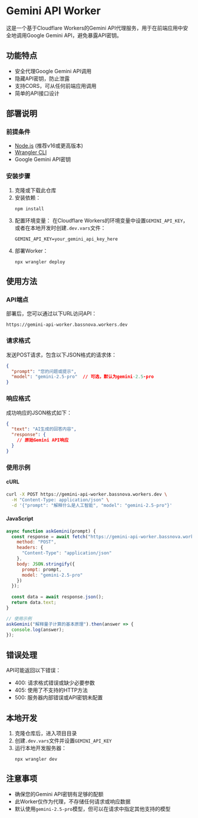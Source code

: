 # Gemini API Worker

这是一个基于Cloudflare Workers的Gemini API代理服务，用于在前端应用中安全地调用Google Gemini API，避免暴露API密钥。

## 功能特点

- 安全代理Google Gemini API调用
- 隐藏API密钥，防止泄露
- 支持CORS，可从任何前端应用调用
- 简单的API接口设计

## 部署说明

### 前提条件

- [Node.js](https://nodejs.org/) (推荐v16或更高版本)
- [Wrangler CLI](https://developers.cloudflare.com/workers/wrangler/install-and-update/)
- Google Gemini API密钥

### 安装步骤

1. 克隆或下载此仓库
2. 安装依赖：
   ```
   npm install
   ```
3. 配置环境变量：
   在Cloudflare Workers的环境变量中设置`GEMINI_API_KEY`，或者在本地开发时创建`.dev.vars`文件：
   ```
   GEMINI_API_KEY=your_gemini_api_key_here
   ```
4. 部署Worker：
   ```
   npx wrangler deploy
   ```

## 使用方法

### API端点

部署后，您可以通过以下URL访问API：
```
https://gemini-api-worker.bassnova.workers.dev
```

### 请求格式

发送POST请求，包含以下JSON格式的请求体：

```json
{
  "prompt": "您的问题或提示",
  "model": "gemini-2.5-pro"  // 可选，默认为gemini-2.5-pro
}
```

### 响应格式

成功响应的JSON格式如下：

```json
{
  "text": "AI生成的回答内容",
  "response": {
    // 原始Gemini API响应
  }
}
```

### 使用示例

#### cURL

```bash
curl -X POST https://gemini-api-worker.bassnova.workers.dev \
  -H "Content-Type: application/json" \
  -d '{"prompt": "解释什么是人工智能", "model": "gemini-2.5-pro"}'
```

#### JavaScript

```javascript
async function askGemini(prompt) {
  const response = await fetch("https://gemini-api-worker.bassnova.workers.dev", {
    method: "POST",
    headers: {
      "Content-Type": "application/json"
    },
    body: JSON.stringify({
      prompt: prompt,
      model: "gemini-2.5-pro"
    })
  });
  
  const data = await response.json();
  return data.text;
}

// 使用示例
askGemini("解释量子计算的基本原理").then(answer => {
  console.log(answer);
});
```

## 错误处理

API可能返回以下错误：

- 400: 请求格式错误或缺少必要参数
- 405: 使用了不支持的HTTP方法
- 500: 服务器内部错误或API密钥未配置

## 本地开发

1. 克隆仓库后，进入项目目录
2. 创建`.dev.vars`文件并设置`GEMINI_API_KEY`
3. 运行本地开发服务器：
   ```
   npx wrangler dev
   ```

## 注意事项

- 确保您的Gemini API密钥有足够的配额
- 此Worker仅作为代理，不存储任何请求或响应数据
- 默认使用`gemini-2.5-pro`模型，但可以在请求中指定其他支持的模型